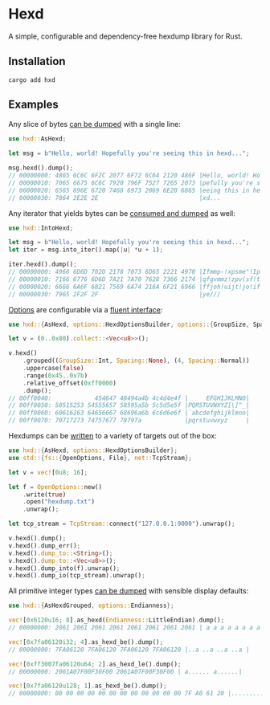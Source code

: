 # Hexd

A simple, configurable and dependency-free hexdump library for Rust.

## Installation

```
cargo add hxd
```

## Examples

Any slice of bytes [can be dumped](https://docs.rs/hxd/0.1.0/hxd/trait.AsHexd.html) with a single line:
```rust
use hxd::AsHexd;
 
let msg = b"Hello, world! Hopefully you're seeing this in hexd...";

msg.hexd().dump();
// 00000000: 4865 6C6C 6F2C 2077 6F72 6C64 2120 486F |Hello, world! Ho|
// 00000010: 7065 6675 6C6C 7920 796F 7527 7265 2073 |pefully you're s|
// 00000020: 6565 696E 6720 7468 6973 2069 6E20 6865 |eeing this in he|
// 00000030: 7864 2E2E 2E                            |xd...           |
```

Any iterator that yields bytes can be [consumed and dumped](https://docs.rs/hxd/0.1.0/hxd/trait.IntoHexd.html) as well:
```rust
use hxd::IntoHexd;

let msg = b"Hello, world! Hopefully you're seeing this in hexd...";
let iter = msg.into_iter().map(|u| *u + 1);

iter.hexd().dump();
// 00000000: 4966 6D6D 702D 2178 7073 6D65 2221 4970 |Ifmmp-!xpsme"!Ip|
// 00000010: 7166 6776 6D6D 7A21 7A70 7628 7366 2174 |qfgvmmz!zpv(sf!t|
// 00000020: 6666 6A6F 6821 7569 6A74 216A 6F21 6966 |ffjoh!uijt!jo!if|
// 00000030: 7965 2F2F 2F                            |ye///           |
```

[Options](https://docs.rs/hxd/0.1.0/hxd/options/struct.HexdOptions.html) are configurable 
via a [fluent interface](https://docs.rs/hxd/0.1.0/hxd/options/trait.HexdOptionsBuilder.html):

```rust
use hxd::{AsHexd, options::HexdOptionsBuilder, options::{GroupSize, Spacing}};

let v = (0..0x80).collect::<Vec<u8>>();

v.hexd()
    .grouped((GroupSize::Int, Spacing::None), (4, Spacing::Normal))
    .uppercase(false)
    .range(0x45..0x7b)
    .relative_offset(0xff0000)
    .dump();
// 00ff0040:            454647 48494a4b 4c4d4e4f |     EFGHIJKLMNO|
// 00ff0050: 50515253 54555657 58595a5b 5c5d5e5f |PQRSTUVWXYZ[\]^_|
// 00ff0060: 60616263 64656667 68696a6b 6c6d6e6f |`abcdefghijklmno|
// 00ff0070: 70717273 74757677 78797a            |pqrstuvwxyz     |
```

Hexdumps can be [written](https://docs.rs/hxd/0.1.0/hxd/writer/trait.WriteHexdump.html) 
to a variety of targets out of the box:

```rust
use hxd::{AsHexd, options::HexdOptionsBuilder};
use std::{fs::{OpenOptions, File}, net::TcpStream};

let v = vec![0u8; 16];

let f = OpenOptions::new()
    .write(true)
    .open("hexdump.txt")
    .unwrap();

let tcp_stream = TcpStream::connect("127.0.0.1:9000").unwrap();

v.hexd().dump();
v.hexd().dump_err();
v.hexd().dump_to::<String>();
v.hexd().dump_to::<Vec<u8>>();
v.hexd().dump_into(f).unwrap();
v.hexd().dump_io(tcp_stream).unwrap();
```

All primitive integer types [can be dumped](https://docs.rs/hxd/0.1.0/hxd/trait.AsHexdGrouped.html)
with sensible display defaults:

```rust
use hxd::{AsHexdGrouped, options::Endianness};

vec![0x6120u16; 8].as_hexd(Endianness::LittleEndian).dump();
// 00000000: 2061 2061 2061 2061 2061 2061 2061 2061 | a a a a a a a a|

vec![0x7fa06120i32; 4].as_hexd_be().dump();
// 00000000: 7FA06120 7FA06120 7FA06120 7FA06120 |..a ..a ..a ..a |

vec![0xff3007fa06120u64; 2].as_hexd_le().dump();
// 00000000: 2061A07F00F30F00 2061A07F00F30F00 | a...... a......|

vec![0x7fa06120u128; 1].as_hexd_be().dump();
// 00000000: 00 00 00 00 00 00 00 00 00 00 00 00 7F A0 61 20 |..............a |
```